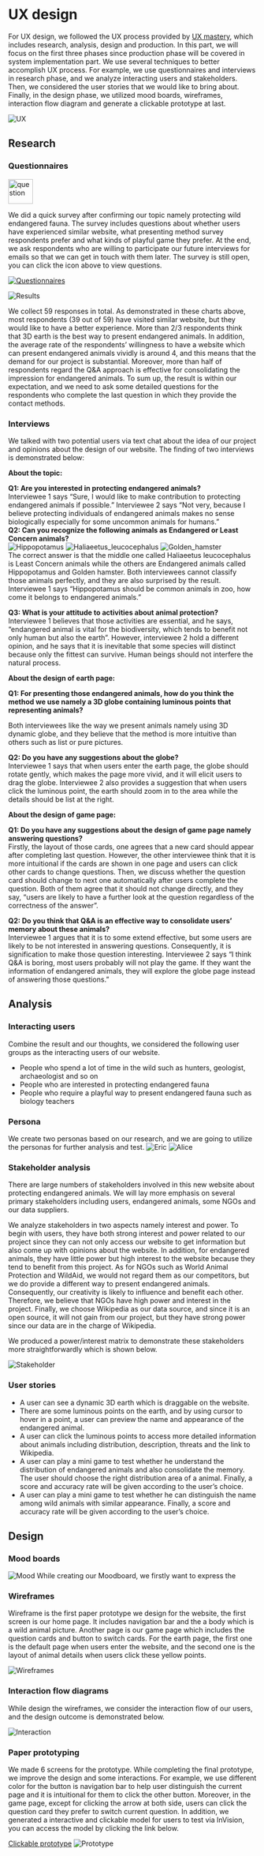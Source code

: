 

# UX design

For UX design, we followed the UX process provided by [UX mastery](https://uxmastery.com/resources/process), which includes research, analysis, design and production. In this part, we will focus on the first three phases since production phase will be covered in system implementation part. We use several techniques to better accomplish UX process. For example, we use questionnaires and interviews in research phase, and we analyze interacting users and stakeholders. Then, we considered the user stories that we would like to bring about. Finally, in the design phase, we utilized mood boards, wireframes, interaction flow diagram and generate a clickable prototype at last.

![UX](pics/UX.png)

## Research

### Questionnaires

 [<img src="pics/icon-Q.png" width = "50" height = "50" alt="question" />](https://ov7517xx4ey.typeform.com/to/haDsNnq5)
 
We did a quick survey after confirming our topic namely protecting wild endangered fauna. The survey includes questions about whether users have experienced similar website, what presenting method survey respondents prefer and what kinds of playful game they prefer. At the end, we ask respondents who are willing to participate our future interviews for emails so that we can get in touch with them later. The survey is still open, you can click the icon above to view questions.

[![Questionnaires](pics/Questionnaire.jpg)](https://ov7517xx4ey.typeform.com/to/haDsNnq5)  

![Results](pics/Results.jpg)  

We collect 59 responses in total. As demonstrated in these charts above, most respondents (39 out of 59) have visited similar website, but they would like to have a better experience. More than 2/3 respondents think that 3D earth is the best way to present endangered animals. In addition, the average rate of the respondents’ willingness to have a website which can present endangered animals vividly is around 4, and this means that the demand for our project is substantial. Moreover, more than half of respondents regard the Q&A approach is effective for consolidating the impression for endangered animals. To sum up, the result is within our expectation, and we need to ask some detailed questions for the respondents who complete the last question in which they provide the contact methods.

### Interviews

We talked with two potential users via text chat about the idea of our project and opinions about the design of our website. The finding of two interviews is demonstrated below:

**About the topic:**

**Q1: Are you interested in protecting endangered animals?**  
Interviewee 1 says “Sure, I would like to make contribution to protecting endangered animals if possible.”
Interviewee 2 says “Not very, because I believe protecting individuals of endangered animals makes no sense biologically especially for some uncommon animals for humans.”  
**Q2: Can you recognize the following animals as Endangered or Least Concern animals?**  
![Hippopotamus](pics/Hippopotamus.jpg)
![Haliaeetus_leucocephalus](pics/Haliaeetus_leucocephalus.jpg)
![Golden_hamster](pics/Golden_hamster.jpg)  
The correct answer is that the middle one called Haliaeetus leucocephalus is Least Concern animals while the others are Endangered animals called Hippopotamus and Golden hamster.
Both interviewees cannot classify those animals perfectly, and they are also surprised by the result. Interviewee 1 says “Hippopotamus should be common animals in zoo, how come it belongs to endangered animals.”

**Q3: What is your attitude to activities about animal protection?**  
Interviewee 1 believes that those activities are essential, and he says, “endangered animal is vital for the biodiversity, which tends to benefit not only human but also the earth”. However, interviewee 2 hold a different opinion, and he says that it is inevitable that some species will distinct because only the fittest can survive. Human beings should not interfere the natural process.


**About the design of earth page:**

**Q1: For presenting those endangered animals, how do you think the method we use namely a 3D globe containing luminous points that representing animals?**  

Both interviewees like the way we present animals namely using 3D dynamic globe, and they believe that the method is more intuitive than others such as list or pure pictures.

**Q2: Do you have any suggestions about the globe?**  
Interviewee 1 says that when users enter the earth page, the globe should rotate gently, which makes the page more vivid, and it will elicit users to drag the globe.
Interviewee 2 also provides a suggestion that when users click the luminous point, the earth should zoom in to the area while the details should be list at the right.


**About the design of game page:**

**Q1: Do you have any suggestions about the design of game page namely answering questions?**  
Firstly, the layout of those cards, one agrees that a new card should appear after completing last question. However, the other interviewee think that it is more intuitional if the cards are shown in one page and users can click other cards to change questions. Then, we discuss whether the question card should change to next one automatically after users complete the question. Both of them agree that it should not change directly, and they say, “users are likely to have a further look at the question regardless of the correctness of the answer”.

**Q2: Do you think that Q&A is an effective way to consolidate users’ memory about these animals?**  
Interviewee 1 argues that it is to some extend effective, but some users are likely to be not interested in answering questions. Consequently, it is signification to make those question interesting.
Interviewee 2 says “I think Q&A is boring, most users probably will not play the game. If they want the information of endangered animals, they will explore the globe page instead of answering those questions.”



## Analysis

### Interacting users

Combine the result and our thoughts, we considered the following user groups as the interacting users of our website.

- People who spend a lot of time in the wild such as hunters, geologist, archaeologist and so on
- People who are interested in protecting endangered fauna
- People who require a playful way to present endangered fauna such as biology teachers

### Persona

We create two personas based on our research, and we are going to utilize the personas for further analysis and test.
![Eric](pics/Persona-Eric.png)
![Alice](pics/Persona-Alice.png)

### Stakeholder analysis

There are large numbers of stakeholders involved in this new website about protecting endangered animals. We will lay more emphasis on several primary stakeholders including users, endangered animals, some NGOs and our data suppliers.

We analyze stakeholders in two aspects namely interest and power. To begin with users, they have both strong interest and power related to our project since they can not only access our website to get information but also come up with opinions about the website. In addition, for endangered animals, they have little power but high interest to the website because they tend to benefit from this project. As for NGOs such as World Animal Protection and WildAid, we would not regard them as our competitors, but we do provide a different way to present endangered animals. Consequently, our creativity is likely to influence and benefit each other. Therefore, we believe that NGOs have high power and interest in the project. Finally, we choose Wikipedia as our data source, and since it is an open source, it will not gain from our project, but they have strong power since our data are in the charge of Wikipedia. 

We produced a power/interest matrix to demonstrate these stakeholders more straightforwardly which is shown below. 

![Stakeholder](pics/Stakeholder.png)

### User stories

- A user can see a dynamic 3D earth which is draggable on the website.
- There are some luminous points on the earth, and by using cursor to hover in a point, a user can preview the name and appearance of the endangered animal.
- A user can click the luminous points to access more detailed information about animals including distribution, description, threats and the link to Wikipedia.
- A user can play a mini game to test whether he understand the distribution of endangered animals and also consolidate the memory. The user should choose the right distribution area of a animal. Finally, a score and accuracy rate will be given according to the user’s choice.
- A user can play a mini game to test whether he can distinguish the name among wild animals with similar appearance. Finally, a score and accuracy rate will be given according to the user’s choice.

## Design

### Mood boards

![Mood](pics/MoodBoard.jpg)
While creating our Moodboard, we firstly want to express the 

### Wireframes

Wireframe is the first paper prototype we design for the website, the first screen is our home page. It includes navigation bar and the a body which is a wild animal picture. Another page is our game page which includes the question cards and button to switch cards. For the earth page, the first one is the default page when users enter the website, and the second one is the layout of animal details when users click these yellow points.  

![Wireframes](pics/Wireframe.png)

### Interaction flow diagrams

While design the wireframes, we consider the interaction flow of our users, and the design outcome is demonstrated below.  

![Interaction](pics/FlowChart.png)

### Paper prototyping

We made 6 screens for the prototype. While completing the final prototype, we improve the design and some interactions. For example, we use different color for the button is navigation bar to help user distinguish the current page and it is intuitional for them to click the other button. Moreover, in the game page, except for clicking the arrow at both side, users can click the question card they prefer to switch current question. In addition, we generated a interactive and clickable model for users to test via InVision, you can access the model by clicking the link below.  

[Clickable prototype](https://xiaojun507579.invisionapp.com/console/share/PQ2J2NHWAU/617500159)
![Prototype](pics/Prototype.png)
